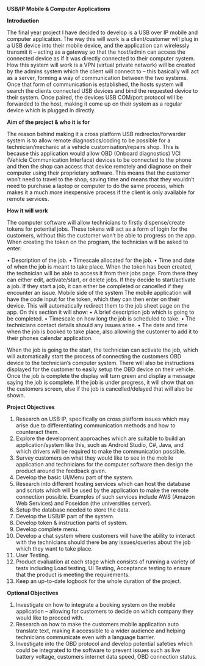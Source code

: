 **USB/IP Mobile & Computer Applications**

**Introduction**

The final year project I have decided to develop is a USB over IP mobile and computer application. The way this will work is a client/customer will plug in a USB device into their mobile device, and the application can wirelessly transmit it – acting as a gateway so that the host/admin can access the connected device as if it was directly connected to their computer system. How this system will work is a VPN (virtual private network) will be created by the admins system which the client will connect to – this basically will act as a server, forming a way of communication between the two systems. Once that form of communication is established, the hosts system will search the clients connected USB devices and bind the requested device to their system. Once paired, the devices USB COM/port protocol will be forwarded to the host, making it come up on their system as a regular device which is plugged in directly.

**Aim of the project & who it is for**

The reason behind making it a cross platform USB redirector/forwarder system is to allow remote diagnostics/coding to be possible for a technician/mechanic at a vehicle customisation/repairs shop. This is because this application would allow OBD (Onboard diagnostics) VCI (Vehicle Communication Interface) devices to be connected to the phone and then the shop can access that device remotely and diagnose on their computer using their proprietary software. This means that the customer won’t need to travel to the shop, saving time and means that they wouldn’t need to purchase a laptop or computer to do the same process, which makes it a much more inexpensive process if the client is only available for remote services. 

**How it will work**

The computer software will allow technicians to firstly dispense/create tokens for potential jobs. These tokens will act as a form of login for the customers, without this the customer won’t be able to progress on the app. When creating the token on the program, the technician will be asked to enter:

•	Description of the job.
•	Timescale allocated for the job.
•	Time and date of when the job is meant to take place.
When the token has been created, the technician will be able to access it from their jobs page. From there they can either edit, activate/start, or delete jobs. If they decide to start/activate a job. If they start a job, it can either be completed or cancelled if they encounter an issue.
Mobile side of the system
The mobile application will have the code input for the token, which they can then enter on their device. This will automatically redirect them to the job sheet page on the app. On this section it will show:
•	A brief description job which is going to be completed.
•	Timescale on how long the job is scheduled to take.
•	The technicians contact details should any issues arise.
•	The date and time when the job is booked to take place, also allowing the customer to add it to their phones calendar application.

When the job is going to the start, the technician can activate the job, which will automatically start the process of connecting the customers OBD device to the technician’s computer system. There will also be instructions displayed for the customer to easily setup the OBD device on their vehicle. Once the job is complete the display will turn green and display a message saying the job is complete.
If the job is under progress, it will show that on the customers screen, else if the job is cancelled/delayed that will also be shown.

**Project Objectives**

1.	Research on USB IP, specifically on cross platform issues which may arise due to differentiating communication methods and how to counteract them.
2.	Explore the development approaches which are suitable to build an application/system like this, such as Android Studio, C#, Java, and which drivers will be required to make the communication possible.
3.	Survey customers on what they would like to see in the mobile application and technicians for the computer software then design the product around the feedback given.
4.	Develop the basic UI/Menu part of the system.
5.	Research into different hosting services which can host the database and scripts which will be used by the application to make the remote connection possible. Examples of such services include AWS (Amazon Web Services) and Poseidon (the universities server).
6.	Setup the database needed to store the data.
7.	Develop the USB/IP part of the system.
8.	Develop token & instruction parts of system.
9.	Develop complete menu.
10.	Develop a chat system where customers will have the ability to interact with the technicians should there be any issues/queries about the job which they want to take place.
11.	User Testing.
12.	Product evaluation at each stage which consists of running a variety of tests including Load testing, UI Testing, Acceptance testing to ensure that the product is meeting the requirements.
13.	Keep an up-to-date logbook for the whole duration of the project.

**Optional Objectives**

1.	Investigate on how to integrate a booking system on the mobile application – allowing for customers to decide on which company they would like to procced with.
2.	Research on how to make the customers mobile application auto translate text, making it accessible to a wider audience and helping technicians communicate even with a language barrier.
3.	Investigate into the OBD protocol and develop potential safeties which could be integrated to the software to prevent issues such as live battery voltage, customers internet data speed, OBD connection status.
